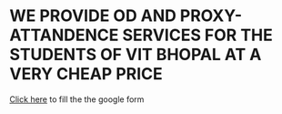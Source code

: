 <!DOCTYPE html>
<html>
  <head>
    <title><b>VIT BHOPAL OD AND PROXY-ATTENDENCE SERCIVES<b></title>
    <style>
      h1 {
        font-weight: bold;
      }
    </style>
  </head>
  <body>
    <h1>WE PROVIDE OD AND PROXY-ATTANDENCE SERVICES FOR THE STUDENTS OF VIT BHOPAL AT A VERY CHEAP PRICE</h1>
    <p><a href="https://forms.gle/nwkHa1WYRfcFGgx18">Click here</a> to fill the the google form 
</p>
  </body>
</html>
